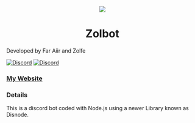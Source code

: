 
<p align="center"><img src="http://i.imgur.com/RGB9CYf.png"></p>
<h1 align="center">Zolbot</h1>

Developed by Far Aiir and Zolfe

[![Discord](https://discordapp.com/api/guilds/345094248233697293/widget.png)](https://www.discord.gg/dCsdNjT)
[![Discord](https://discordapp.com/api/guilds/327287207444611073/widget.png)](https://www.discord.gg/6G4Paj6)

### [My Website](https://Zolfe.us)

### Details

This is a discord bot coded with Node.js using a newer Library known as Disnode.
